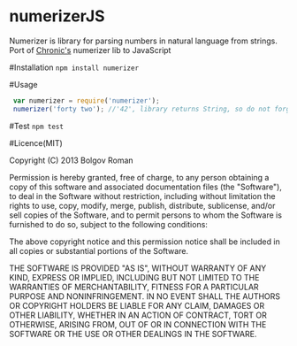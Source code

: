 numerizerJS
===========

Numerizer is library for parsing numbers in natural language from strings.
Port of [Chronic's](https://github.com/mojombo/chronic) numerizer lib to JavaScript

#Installation
  `npm install numerizer`

#Usage

```javascript
 var numerizer = require('numerizer');
 numerizer('forty two'); //'42', library returns String, so do not forget to parseInt or parseFloat it
```
 
#Test
  `npm test`

#Licence(MIT)

Copyright (C) 2013 Bolgov Roman

Permission is hereby granted, free of charge, to any person obtaining a copy of this software and associated documentation files (the "Software"), to deal in the Software without restriction, including without limitation the rights to use, copy, modify, merge, publish, distribute, sublicense, and/or sell copies of the Software, and to permit persons to whom the Software is furnished to do so, subject to the following conditions:

The above copyright notice and this permission notice shall be included in all copies or substantial portions of the Software.

THE SOFTWARE IS PROVIDED "AS IS", WITHOUT WARRANTY OF ANY KIND, EXPRESS OR IMPLIED, INCLUDING BUT NOT LIMITED TO THE WARRANTIES OF MERCHANTABILITY, FITNESS FOR A PARTICULAR PURPOSE AND NONINFRINGEMENT. IN NO EVENT SHALL THE AUTHORS OR COPYRIGHT HOLDERS BE LIABLE FOR ANY CLAIM, DAMAGES OR OTHER LIABILITY, WHETHER IN AN ACTION OF CONTRACT, TORT OR OTHERWISE, ARISING FROM, OUT OF OR IN CONNECTION WITH THE SOFTWARE OR THE USE OR OTHER DEALINGS IN THE SOFTWARE.
